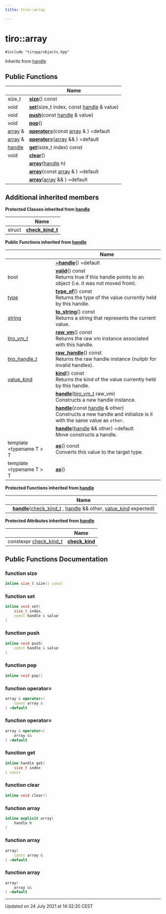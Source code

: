 ```yaml
---
title: tiro::array

---
```


# tiro::array






`#include "tiropp/objects.hpp"`

Inherits from [handle](/docs/api/classes/classtiro_1_1handle)

## Public Functions

|                | Name           |
| -------------- | -------------- |
| size_t | **[size](/docs/api/classes/classtiro_1_1array#function-size)**() const |
| void | **[set](/docs/api/classes/classtiro_1_1array#function-set)**(size_t index, const [handle](/docs/api/classes/classtiro_1_1handle) & value) |
| void | **[push](/docs/api/classes/classtiro_1_1array#function-push)**(const [handle](/docs/api/classes/classtiro_1_1handle) & value) |
| void | **[pop](/docs/api/classes/classtiro_1_1array#function-pop)**() |
| [array](/docs/api/classes/classtiro_1_1array) & | **[operator=](/docs/api/classes/classtiro_1_1array#function-operator=)**(const [array](/docs/api/classes/classtiro_1_1array) & ) =default |
| [array](/docs/api/classes/classtiro_1_1array) & | **[operator=](/docs/api/classes/classtiro_1_1array#function-operator=)**([array](/docs/api/classes/classtiro_1_1array) && ) =default |
| [handle](/docs/api/classes/classtiro_1_1handle) | **[get](/docs/api/classes/classtiro_1_1array#function-get)**(size_t index) const |
| void | **[clear](/docs/api/classes/classtiro_1_1array#function-clear)**() |
| | **[array](/docs/api/classes/classtiro_1_1array#function-array)**([handle](/docs/api/classes/classtiro_1_1handle) h) |
| | **[array](/docs/api/classes/classtiro_1_1array#function-array)**(const [array](/docs/api/classes/classtiro_1_1array) & ) =default |
| | **[array](/docs/api/classes/classtiro_1_1array#function-array)**([array](/docs/api/classes/classtiro_1_1array) && ) =default |

## Additional inherited members

**Protected Classes inherited from [handle](/docs/api/classes/classtiro_1_1handle)**

|                | Name           |
| -------------- | -------------- |
| struct | **[check_kind_t](/docs/api/classes/structtiro_1_1handle_1_1check__kind__t)**  |

**Public Functions inherited from [handle](/docs/api/classes/classtiro_1_1handle)**

|                | Name           |
| -------------- | -------------- |
| | **[~handle](/docs/api/classes/classtiro_1_1handle#function-~handle)**() =default |
| bool | **[valid](/docs/api/classes/classtiro_1_1handle#function-valid)**() const<br>Returns true if this handle points to an object (i.e. it was not moved from).  |
| [type](/docs/api/classes/classtiro_1_1type) | **[type_of](/docs/api/classes/classtiro_1_1handle#function-type_of)**() const<br>Returns the type of the value currently held by this handle.  |
| [string](/docs/api/classes/classtiro_1_1string) | **[to_string](/docs/api/classes/classtiro_1_1handle#function-to_string)**() const<br>Returns a string that represents the current value.  |
| [tiro_vm_t](/docs/api/files/def_8h#typedef-tiro_vm_t) | **[raw_vm](/docs/api/classes/classtiro_1_1handle#function-raw_vm)**() const<br>Returns the raw vm instance associated with this handle.  |
| [tiro_handle_t](/docs/api/files/def_8h#typedef-tiro_handle_t) | **[raw_handle](/docs/api/classes/classtiro_1_1handle#function-raw_handle)**() const<br>Returns the raw handle instance (nullptr for invalid handles).  |
| [value_kind](/docs/api/namespaces/namespacetiro#enum-value_kind) | **[kind](/docs/api/classes/classtiro_1_1handle#function-kind)**() const<br>Returns the kind of the value currently held by this handle.  |
| | **[handle](/docs/api/classes/classtiro_1_1handle#function-handle)**([tiro_vm_t](/docs/api/files/def_8h#typedef-tiro_vm_t) raw_vm)<br>Constructs a new handle instance.  |
| | **[handle](/docs/api/classes/classtiro_1_1handle#function-handle)**(const [handle](/docs/api/classes/classtiro_1_1handle) & other)<br>Constructs a new handle and initialize is it with the same value as `other`.  |
| | **[handle](/docs/api/classes/classtiro_1_1handle#function-handle)**([handle](/docs/api/classes/classtiro_1_1handle) && other) =default<br>Move constructs a handle.  |
| template <typename T \> <br>T | **[as](/docs/api/classes/classtiro_1_1handle#function-as)**() const<br>Converts this value to the target type.  |
| template <typename T \> <br>T | **[as](/docs/api/classes/classtiro_1_1handle#function-as)**() |

**Protected Functions inherited from [handle](/docs/api/classes/classtiro_1_1handle)**

|                | Name           |
| -------------- | -------------- |
| | **[handle](/docs/api/classes/classtiro_1_1handle#function-handle)**([check_kind_t](/docs/api/classes/structtiro_1_1handle_1_1check__kind__t) , [handle](/docs/api/classes/classtiro_1_1handle) && other, [value_kind](/docs/api/namespaces/namespacetiro#enum-value_kind) expected) |

**Protected Attributes inherited from [handle](/docs/api/classes/classtiro_1_1handle)**

|                | Name           |
| -------------- | -------------- |
| constexpr [check_kind_t](/docs/api/classes/structtiro_1_1handle_1_1check__kind__t) | **[check_kind](/docs/api/classes/classtiro_1_1handle#variable-check_kind)**  |


## Public Functions Documentation

### function size

```cpp
inline size_t size() const
```


### function set

```cpp
inline void set(
    size_t index,
    const handle & value
)
```


### function push

```cpp
inline void push(
    const handle & value
)
```


### function pop

```cpp
inline void pop()
```


### function operator=

```cpp
array & operator=(
    const array & 
) =default
```


### function operator=

```cpp
array & operator=(
    array && 
) =default
```


### function get

```cpp
inline handle get(
    size_t index
) const
```


### function clear

```cpp
inline void clear()
```


### function array

```cpp
inline explicit array(
    handle h
)
```


### function array

```cpp
array(
    const array & 
) =default
```


### function array

```cpp
array(
    array && 
) =default
```


-------------------------------

Updated on 24 July 2021 at 14:32:20 CEST
